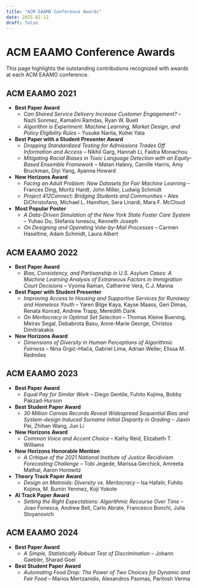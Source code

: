 ```yaml
---
title: "ACM EAAMO Conference Awards"
date: 2025-02-12
draft: false
---
```

# ACM EAAMO Conference Awards

This page highlights the outstanding contributions recognized with awards at each ACM EAAMO conference.

## ACM EAAMO 2021
- **Best Paper Award**  
  - *Can Shared Service Delivery Increase Customer Engagement?* – Nazli Sonmez, Kamalini Ramdas, Ryan W. Buell  
  - *Algorithm is Experiment: Machine Learning, Market Design, and Policy Eligibility Rules* – Yusuke Narita, Kohei Yata  
- **Best Paper with a Student Presenter Award**  
  - *Dropping Standardized Testing for Admissions Trades Off Information and Access* – Nikhil Garg, Hannah Li, Faidra Monachou  
  - *Mitigating Racial Biases in Toxic Language Detection with an Equity-Based Ensemble Framework* – Matan Halevy, Camille Harris, Amy Bruckman, Diyi Yang, Ayanna Howard  
- **New Horizons Award**  
  - *Facing an Adult Problem: New Datasets for Fair Machine Learning* – Frances Ding, Moritz Hardt, John Miller, Ludwig Schmidt  
  - *Project 412Connect: Bridging Students and Communities* – Alex DiChristofano, Michael L. Hamilton, Sera Linardi, Mara F. McCloud  
- **Most Popular Poster**  
  - *A Data-Driven Simulation of the New York State Foster Care System* – Yuhao Du, Stefania Ionescu, Kenneth Joseph  
  - *On Designing and Operating Vote-by-Mail Processes* – Carmen Haseltine, Adam Schmidt, Laura Albert  

## ACM EAAMO 2022
- **Best Paper Award**  
  - *Bias, Consistency, and Partisanship in U.S. Asylum Cases: A Machine Learning Analysis of Extraneous Factors in Immigration Court Decisions* – Vyoma Raman, Catherine Vera, C.J. Manna  
- **Best Paper with Student Presenter**  
  - *Improving Access to Housing and Supportive Services for Runaway and Homeless Youth* – Yaren Bilge Kaya, Kayse Maass, Geri Dimas, Renata Konrad, Andrew Trapp, Meredith Dank  
  - *On Meritocracy in Optimal Set Selection* – Thomas Kleine Buening, Meirav Segal, Debabrota Basu, Anne-Marie George, Christos Dimitrakakis  
- **New Horizons Award**  
  - *Dimensions of Diversity in Human Perceptions of Algorithmic Fairness* – Nina Grgić-Hlača, Gabriel Lima, Adrian Weller, Elissa M. Redmiles  

## ACM EAAMO 2023
- **Best Paper Award**  
  - *Equal Pay for Similar Work* – Diego Gentile, Fuhito Kojima, Bobby Pakzad-Hurson  
- **Best Student Paper Award**  
  - *30 Million Canvas Records Reveal Widespread Sequential Bias and System-design Induced Surname Initial Disparity in Grading* – Jiaxin Pei, Zhihan Wang, Jun Li  
- **New Horizons Award**  
  - *Common Voice and Accent Choice* – Kathy Reid, Elizabeth T. Williams  
- **New Horizons Honorable Mention**  
  - *A Critique of the 2021 National Institute of Justice Recidivism Forecasting Challenge* – Tobi Jegede, Marissa Gerchick, Amreeta Mathai, Aaron Horowitz  
- **Theory Track Paper Award**  
  - *Design on Matroids: Diversity vs. Meritocracy* – Isa Hafalir, Fuhito Kojima, M. Bumin Yenmez, Koji Yokote  
- **AI Track Paper Award**  
  - *Setting the Right Expectations: Algorithmic Recourse Over Time* – Joao Fonesca, Andrew Bell, Carlo Abrate, Francesco Bonchi, Julia Stoyanovich  

## ACM EAAMO 2024
- **Best Paper Award**  
  - *A Simple, Statistically Robust Test of Discrimination* – Johann Gaebler, Sharad Goel  
- **Best Student Paper Award**  
  - *Automating Food Drop: The Power of Two Choices for Dynamic and Fair Food* – Marios Mertzanidis, Alexandros Psomas, Paritosh Verma  